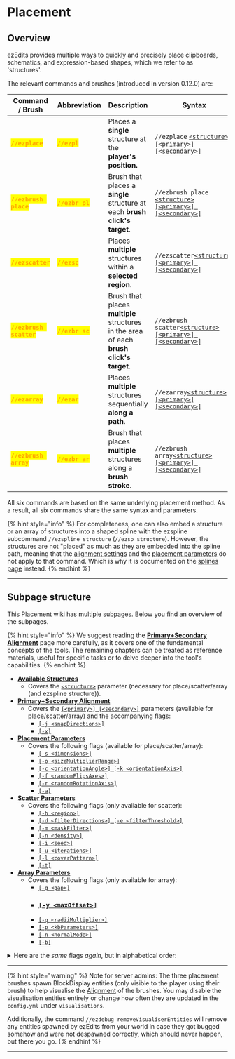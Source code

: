 # Placement

## Overview

ezEdits provides multiple ways to quickly and precisely place clipboards, schematics, and expression-based shapes, which we refer to as 'structures'.

The relevant commands and brushes (introduced in version 0.12.0) are:

<table data-card-size="large" data-view="cards" data-full-width="false"><thead><tr><th>Command / Brush</th><th>Abbreviation</th><th>Description</th><th>Syntax</th><th>Parameters</th><th data-hidden data-card-target data-type="content-ref"></th></tr></thead><tbody><tr><td><mark style="color:orange;"><strong><code>//ezplace</code></strong></mark></td><td><mark style="color:orange;"><strong><code>//ezpl</code></strong></mark></td><td>Places a <strong>single</strong> structure at the <strong>player's position.</strong></td><td><code>//ezplace</code> <a href="available-structures.md"><code>&#x3C;structure></code></a> <a href="primary+secondary-alignment.md"><code>[&#x3C;primary>][&#x3C;secondary>]</code></a></td><td>Accepts <a data-mention href="placement-parameters.md">placement-parameters.md</a>.</td><td></td></tr><tr><td><mark style="color:orange;"><strong><code>//ezbrush place</code></strong></mark></td><td><mark style="color:orange;"><strong><code>//ezbr pl</code></strong></mark></td><td>Brush that places a <strong>single</strong> structure at each <strong>brush click's target</strong>.</td><td><code>//ezbrush place</code> <a href="available-structures.md"><code>&#x3C;structure></code></a> <a href="primary+secondary-alignment.md"><code>[&#x3C;primary>] [&#x3C;secondary>]</code></a></td><td>Accepts <a data-mention href="placement-parameters.md">placement-parameters.md</a>.</td><td></td></tr><tr><td><mark style="color:orange;"><strong><code>//ezscatter</code></strong></mark></td><td><mark style="color:orange;"><strong><code>//ezsc</code></strong></mark></td><td>Places <strong>multiple</strong> structures within a <strong>selected region</strong>.</td><td><code>//ezscatter</code><a href="available-structures.md"><code>&#x3C;structure></code></a> <a href="primary+secondary-alignment.md"><code>[&#x3C;primary>] [&#x3C;secondary>]</code></a></td><td>Accepts <a data-mention href="placement-parameters.md">placement-parameters.md</a> and <a data-mention href="scatter-parameters.md">scatter-parameters.md</a>.</td><td></td></tr><tr><td><mark style="color:orange;"><strong><code>//ezbrush scatter</code></strong></mark></td><td><mark style="color:orange;"><strong><code>//ezbr sc</code></strong></mark></td><td>Brush that places <strong>multiple</strong> structures in the area of each <strong>brush click's target</strong>.</td><td><code>//ezbrush scatter</code><a href="available-structures.md"><code>&#x3C;structure></code></a> <a href="primary+secondary-alignment.md"><code>[&#x3C;primary>] [&#x3C;secondary>]</code></a></td><td>Accepts <a data-mention href="placement-parameters.md">placement-parameters.md</a> and <a data-mention href="scatter-parameters.md">scatter-parameters.md</a>.</td><td></td></tr><tr><td><mark style="color:orange;"><strong><code>//ezarray</code></strong></mark></td><td><mark style="color:orange;"><strong><code>//ezar</code></strong></mark></td><td>Places <strong>multiple</strong> structures sequentially <strong>along a path</strong>.</td><td><code>//ezarray</code><a href="available-structures.md"><code>&#x3C;structure></code></a> <a href="primary+secondary-alignment.md"><code>[&#x3C;primary>][&#x3C;secondary>]</code></a></td><td>Accepts <a data-mention href="placement-parameters.md">placement-parameters.md</a> and <a data-mention href="array-parameters.md">array-parameters.md</a>.</td><td></td></tr><tr><td><mark style="color:orange;"><strong><code>//ezbrush array</code></strong></mark></td><td><mark style="color:orange;"><strong><code>//ezbr ar</code></strong></mark></td><td>Brush that places <strong>multiple</strong> structures along a <strong>brush stroke</strong>.</td><td><code>//ezbrush array</code><a href="available-structures.md"><code>&#x3C;structure></code></a> <a href="primary+secondary-alignment.md"><code>[&#x3C;primary>] [&#x3C;secondary>]</code></a></td><td>Accepts <a data-mention href="placement-parameters.md">placement-parameters.md</a> and <a data-mention href="array-parameters.md">array-parameters.md</a>.</td><td></td></tr></tbody></table>

All six commands are based on the same underlying placement method. As a result, all six commands share the same syntax and parameters.

{% hint style="info" %}
For completeness, one can also embed a structure or an array of structures into a shaped spline with the ezspline subcommand `//ezspline structure` (`//ezsp structure`). However, the structures are not "placed" as much as they are embedded into the spline path, meaning that the [alignment settings](primary+secondary-alignment.md) and the [placement parameters](placement-parameters.md) do not apply to that command. Which is why it is documented on the [splines page](../spline/) instead.
{% endhint %}

***

## Subpage structure

This Placement wiki has multiple subpages. Below you find an overview of the subpages.

{% hint style="info" %}
We suggest reading the [**Primary+Secondary Alignment**](primary+secondary-alignment.md) page more carefully, as it covers one of the fundamental concepts of the tools. The remaining chapters can be treated as reference materials, useful for specific tasks or to delve deeper into the tool's capabilities.
{% endhint %}

* [**Available Structures**](available-structures.md)
  * Covers the [`<structure>`](available-structures.md) parameter (necessary for place/scatter/array (and ezspline structure)).
* [**Primary+Secondary Alignment**](primary+secondary-alignment.md)
  * Covers the [`[<primary>] [<secondary>]`](primary+secondary-alignment.md) parameters (available for place/scatter/array) and the accompanying flags:
    * [`[-j <snapDirections>]`](primary+secondary-alignment.md#snap-to-angles-j)
    * [`[-x]`](primary+secondary-alignment.md#perturb-secondary-x)
* [**Placement Parameters**](placement-parameters.md)
  * Covers the following flags (available for place/scatter/array):
    * [`[-s <dimensions>]`](placement-parameters.md#dimensions-s)
    * [`[-o <sizeMultiplierRange>]`](placement-parameters.md#random-scaling-o)
    * [`[-c <orientationAngle>] [-k <orientationAxis>]`](placement-parameters.md#orientation-c-k)
    * [`[-f <randomFlipsAxes>]`](placement-parameters.md#random-flips-f)
    * [`[-r <randomRotationAxis>]`](placement-parameters.md#random-rotations-r)
    * [`[-a]`](placement-parameters.md#place-air-a)
* [**Scatter Parameters**](scatter-parameters.md)
  * Covers the following flags (only available for scatter):
    * [`[-h <region>]`](scatter-parameters.md#scatter-region-h)
    * [`[-d <filterDirections>] [-e <filterThreshold>]`](scatter-parameters.md#directional-filter-d-e)
    * [`[-m <maskFilter>]`](scatter-parameters.md#mask-filter-m)
    * [`[-n <density>]`](scatter-parameters.md#density-n)
    * [`[-i <seed>]`](scatter-parameters.md#distribution-seed-i)
    * [`[-u <iterations>]`](scatter-parameters.md#uniformity-u)
    * [`[-l <coverPattern>]`](scatter-parameters.md#mask-cover-pattern-l)
    * [`[-t]`](scatter-parameters.md#trim-outside-selection-t)
* [**Array Parameters**](array-parameters.md)
  * Covers the following flags (only available for array):
    * [`[-g <gap>]`](array-parameters.md#distance-g)&#x20;
    * ### [`[-y <maxOffset>]`](array-parameters.md#max-vertical-offset-y)  <a href="#max-vertical-offset-y" id="max-vertical-offset-y"></a>
    * [`[-q <radiiMultiplier>]`](array-parameters.md#progressive-scaling-q)
    * [`[-p <kbParameters>]`](array-parameters.md#path-parameters-p)
    * [`[-n <normalMode>]`](array-parameters.md#spline-orientation-n)
    * [`[-b]`](array-parameters.md#snap-to-surfaces-b)

<details>

<summary>Here are the <em>same</em> flags <em>again</em>, but in alphabetical order:</summary>

* [`[-a]`](placement-parameters.md#place-air-a)
* [`[-b]`](array-parameters.md#snap-to-surfaces-b)
* [`[-c <orientationAngle>]`](placement-parameters.md#orientation-c-k)
* [`[-d <filterDirections>]`](scatter-parameters.md#directional-filter-d-e)
* [`[-e <filterThreshold>]`](scatter-parameters.md#directional-filter-d-e)
* [`[-f <randomFlipsAxes>]`](placement-parameters.md#random-flips-f)
* [`[-g <gap>]`](array-parameters.md#distance-g)
* [`[-h <region>]`](scatter-parameters.md#scatter-region-h)
* [`[-i <seed>]`](scatter-parameters.md#distribution-seed-i)
* [`[-j <restrictedAngles>]`](primary+secondary-alignment.md#snap-to-angles-j)
* [`[-k <orientationAxis>]`](placement-parameters.md#orientation-c-k)
* [`[-l <coverPattern>]`](scatter-parameters.md#mask-cover-pattern-l)
* [`[-m <maskFilter>]`](scatter-parameters.md#mask-filter-m)
* [`[-n <density>]`](scatter-parameters.md#density-n)
* [`[-n <normalMode>]`](array-parameters.md#spline-orientation-n)
* [`[-o <sizeMultiplierRange>]`](placement-parameters.md#random-scaling-o)
* [`[-p <kbParameters>]`](array-parameters.md#path-parameters-p)
* [`[-q <radiiMultiplier>]`](array-parameters.md#progressive-scaling-q)
* [`[-r <randomRotationAxis>]`](placement-parameters.md#random-rotations-r)
* [`[-s <dimensions>]`](placement-parameters.md#dimensions-s)
* [`[-t]`](scatter-parameters.md#trim-outside-selection-t)
* [`[-u <iterations>]`](scatter-parameters.md#uniformity-u)
* [`[-x]`](primary+secondary-alignment.md#perturb-secondary-x)
* ### [`[-y <maxOffset>]`](array-parameters.md#max-vertical-offset-y)  <a href="#max-vertical-offset-y" id="max-vertical-offset-y"></a>

</details>

***

{% hint style="warning" %}
Note for server admins: The three placement brushes spawn BlockDisplay entities (only visible to the player using their brush) to help visualise the [Alignment](primary+secondary-alignment.md) of the brushes. You may disable the visualisation entities entirely or change how often they are updated in the `config.yml` under `visualisations`.

Additionally, the command `//ezdebug removeVisualiserEntities` will remove any entities spawned by ezEdits from your world in case they got bugged somehow and were not despawned correctly, which should never happen, but there you go.
{% endhint %}

***
